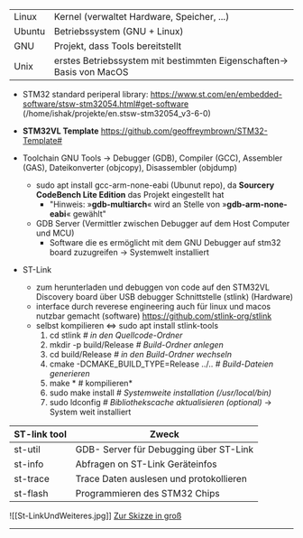 |        |                                                                      |
| ------ | -------------------------------------------------------------------- |
| Linux  | Kernel (verwaltet Hardware, Speicher, ...)                           |
| Ubuntu | Betriebssystem (GNU + Linux)                                         |
| GNU    | Projekt, dass Tools bereitstellt                                     |
| Unix   | erstes Betriebssystem mit bestimmten Eigenschaften-> Basis von MacOS |
- STM32 standard periperal library: https://www.st.com/en/embedded-software/stsw-stm32054.html#get-software (/home/ishak/projekte/en.stsw-stm32054_v3-6-0)
- **STM32VL Template** https://github.com/geoffreymbrown/STM32-Template#
 - Toolchain GNU Tools -> Debugger (GDB), Compiler (GCC), Assembler (GAS),  Dateikonverter (objcopy), Disassembler (objdump)
	- sudo apt install gcc-arm-none-eabi (Ubunut repo), da **Sourcery CodeBench Lite Edition** das Projekt eingestellt hat 
		- "Hinweis: »**gdb-multiarch**« wird an Stelle von »**gdb-arm-none-eabi**« gewählt"
	- GDB Server (Vermittler zwischen Debugger auf dem Host Computer und MCU)
		- Software die es ermöglicht mit dem GNU Debugger auf stm32 board zuzugreifen 
-> Systemwelt installiert

- ST-Link
	- zum herunterladen und debuggen von code auf den STM32VL Discovery board über USB debugger Schnittstelle (stlink) (Hardware)
	- interface durch reverese engineering auch für linux und macos nutzbar gemacht (software) https://github.com/stlink-org/stlink
	- selbst kompilieren <=> sudo apt install stlink-tools 
		 1. cd stlink          *# in den Quellcode-Ordner*
		 2. mkdir -p build/Release  *# Build-Ordner anlegen*
		 3. cd build/Release    *# in den Build-Ordner wechseln*
		 4. cmake -DCMAKE_BUILD_TYPE=Release ../..  *# Build-Dateien generieren*
		 5. make               * # kompilieren*
		 6. sudo make install   *# Systemweite installation (/usr/local/bin)*
		 7. sudo ldconfig       *# Bibliothekscache aktualisieren (optional)*
-> System weit installiert

| ST-link tool | Zweck                                   |
| ------------ | --------------------------------------- |
| st-util      | GDB- Server für Debugging über ST-Link  |
| st-info      | Abfragen on ST-Link Geräteinfos         |
| st-trace     | Trace Daten auslesen und protokollieren |
| st-flash     | Programmieren des STM32 Chips           |=====
![[St-LinkUndWeiteres.jpg]]
[Zur Skizze in groß](St-LinkUndWeiteres.jpg)

---

